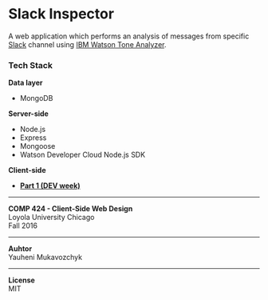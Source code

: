 # Slack Inspector
A web application which performs an analysis of messages from specific [Slack](https://slack.com/) channel using [IBM Watson Tone Analyzer](https://www.ibm.com/watson/developercloud/tone-analyzer.html).

### Tech Stack
**Data layer**
* MongoDB

**Server-side**
* Node.js
* Express
* Mongoose
* Watson Developer Cloud Node.js SDK

**Client-side**
* [**Part 1 (DEV week)**](https://github.com/ymukavozchyk/slackinspector/tree/part-1)

----------
**COMP 424 - Client-Side Web Design**  
Loyola University Chicago  
Fall 2016

----------
**Auhtor**  
Yauheni Mukavozchyk

----------

**License**  
MIT
